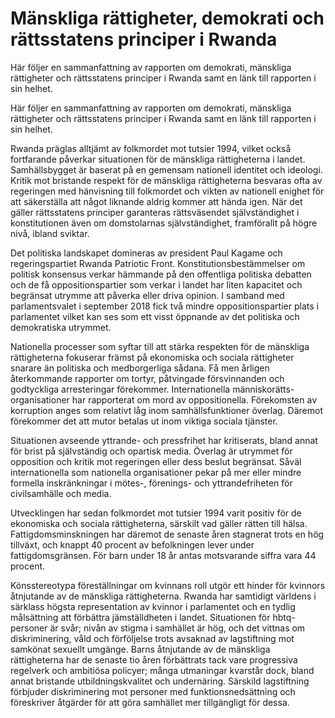 # Mänskliga rättigheter, demokrati och rättsstatens principer i Rwanda

Här följer en sammanfattning av rapporten om demokrati, mänskliga rättigheter och rättsstatens principer i Rwanda samt en länk till rapporten i sin helhet.

Här följer en sammanfattning av rapporten om demokrati, mänskliga rättigheter och rättsstatens principer i Rwanda samt en länk till rapporten i sin helhet.

Rwanda präglas alltjämt av folkmordet mot tutsier 1994, vilket också fortfarande påverkar situationen för de mänskliga rättigheterna i landet. Samhällsbygget är baserat på en gemensam nationell identitet och ideologi. Kritik mot bristande respekt för de mänskliga rättigheterna besvaras ofta av regeringen med hänvisning till folkmordet och vikten av nationell enighet för att säkerställa att något liknande aldrig kommer att hända igen. När det gäller rättsstatens principer garanteras rättsväsendet självständighet i konstitutionen även om domstolarnas självständighet, framförallt på högre nivå, ibland sviktar.

Det politiska landskapet domineras av president Paul Kagame och regeringspartiet Rwanda Patriotic Front. Konstitutionsbestämmelser om politisk konsensus verkar hämmande på den offentliga politiska debatten och de få oppositionspartier som verkar i landet har liten kapacitet och begränsat utrymme att påverka eller driva opinion. I samband med parlamentsvalet i september 2018 fick två mindre oppositionspartier plats i parlamentet vilket kan ses som ett visst öppnande av det politiska och demokratiska utrymmet.

Nationella processer som syftar till att stärka respekten för de mänskliga rättigheterna fokuserar främst på ekonomiska och sociala rättigheter snarare än politiska och medborgerliga sådana. Få men årligen återkommande rapporter om tortyr, påtvingade försvinnanden och godtyckliga arresteringar förekommer. Internationella människorätts-organisationer har rapporterat om mord av oppositionella. Förekomsten av korruption anges som relativt låg inom samhällsfunktioner överlag. Däremot förekommer det att mutor betalas ut inom viktiga sociala tjänster.

Situationen avseende yttrande- och pressfrihet har kritiserats, bland annat för brist på självständig och opartisk media. Överlag är utrymmet för opposition och kritik mot regeringen eller dess beslut begränsat. Såväl internationella som nationella organisationer pekar på mer eller mindre formella inskränkningar i mötes-, förenings- och yttrandefriheten för civilsamhälle och media.

Utvecklingen har sedan folkmordet mot tutsier 1994 varit positiv för de ekonomiska och sociala rättigheterna, särskilt vad gäller rätten till hälsa. Fattigdomsminskningen har däremot de senaste åren stagnerat trots en hög tillväxt, och knappt 40 procent av befolkningen lever under fattigdomsgränsen. För barn under 18 år antas motsvarande siffra vara 44 procent.

Könsstereotypa föreställningar om kvinnans roll utgör ett hinder för kvinnors åtnjutande av de mänskliga rättigheterna. Rwanda har samtidigt världens i särklass högsta representation av kvinnor i parlamentet och en tydlig målsättning att förbättra jämställdheten i landet. Situationen för hbtq-personer är svår; nivån av stigma i samhället är hög, och det vittnas om diskriminering, våld och förföljelse trots avsaknad av lagstiftning mot samkönat sexuellt umgänge. Barns åtnjutande av de mänskliga rättigheterna har de senaste tio åren förbättrats tack vare progressiva regelverk och ambitiösa policyer; många utmaningar kvarstår dock, bland annat bristande utbildningskvalitet och undernäring. Särskild lagstiftning förbjuder diskriminering mot personer med funktionsnedsättning och föreskriver åtgärder för att göra samhället mer tillgängligt för dessa.
